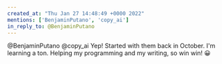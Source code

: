 ```yaml
---
created_at: "Thu Jan 27 14:48:49 +0000 2022"
mentions: ['BenjaminPutano', 'copy_ai']
in_reply_to: @BenjaminPutano
---
```


@BenjaminPutano @copy_ai Yep! Started with them back in October. I'm learning a ton. Helping my programming and my writing, so win win! 😀